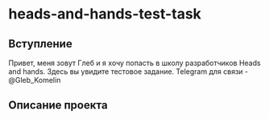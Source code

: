 # heads-and-hands-test-task
## Вступление
Привет, меня зовут Глеб и я хочу попасть в школу разработчиков Heads and hands. Здесь вы увидите тестовое задание.
Telegram для связи - @Gleb_Komelin

## Описание проекта
